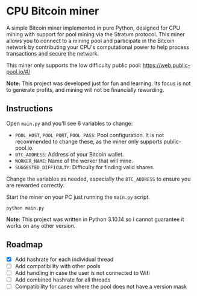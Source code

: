 # CPU Bitcoin miner
A simple Bitcoin miner implemented in pure Python, designed for CPU mining with support for pool mining via the Stratum protocol. This miner allows you to connect to a mining pool and participate in the Bitcoin network by contributing your CPU's computational power to help process transactions and secure the network.

This miner only supports the low difficulty public pool: https://web.public-pool.io/#/

**Note:** This project was developed just for fun and learning. Its focus is not to generate profits, and mining will not be financially rewarding.

## Instructions

Open `main.py` and you'll see 6 variables to change:
- `POOL_HOST`, `POOL_PORT`, `POOL_PASS`: Pool configuration. It is not recommended to change these, as the miner only supports public-pool.io.
- `BTC_ADDRESS`: Address of your Bitcoin wallet.
- `WORKER_NAME`: Name of the worker that will mine.
- `SUGGESTED_DIFFICULTY`: Difficulty for finding valid shares.

Change the variables as needed, especially the `BTC_ADDRESS` to ensure you are rewarded correctly.

Start the miner on your PC just running the `main.py` script.
```
python main.py
```

**Note:** This project was written in Python 3.10.14 so I cannot guarantee it works on any other version.

## Roadmap

- [x] Add hashrate for each individual thread
- [ ] Add compatibility with other pools
- [ ] Add handling in case the user is not connected to Wifi
- [ ] Add combined hashrate for all threads
- [ ] Compatibility for cases where the pool does not have a version mask
